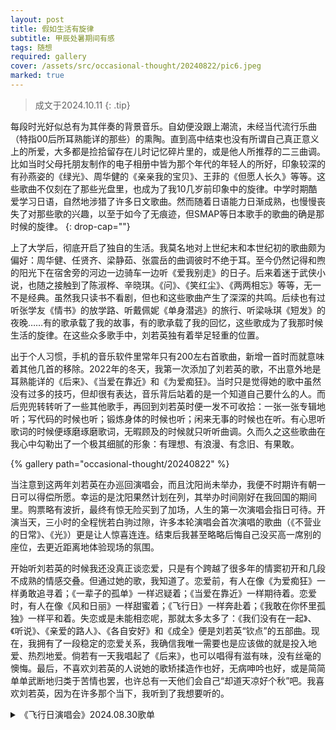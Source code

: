 ```yaml
---
layout: post
title: 假如生活有旋律
subtitle: 甲辰处暑期间有感
tags: 随想
required: gallery
cover: /assets/src/occasional-thought/20240822/pic6.jpeg
marked: true
---
```


> 成文于2024.10.11
{: .tip}

每段时光好似总有为其伴奏的背景音乐。自幼便没跟上潮流，未经当代流行乐曲（特指00后所耳熟能详的那些）的熏陶。直到高中结束也没有所谓自己真正意义上的所爱，大多都是捡拾留存在儿时记忆碎片里的，或是他人所推荐的二三曲调。比如当时父母托朋友制作的电子相册中皆为那个年代的年轻人的所好，印象较深的有孙燕姿的《绿光》、周华健的《亲亲我的宝贝》、王菲的《但愿人长久》等等。这些歌曲不仅刻在了那些光盘里，也成为了我10几岁前印象中的旋律。中学时期酷爱学习日语，自然地涉猎了许多日文歌曲。然而随着日语能力日渐成熟，也慢慢丧失了对那些歌的兴趣，以至于如今了无痕迹，但SMAP等日本歌手的歌曲的确是那时候的旋律。
{: drop-cap=""}

上了大学后，彻底开启了独自的生活。我莫名地对上世纪末和本世纪初的歌曲颇为偏好：周华健、任贤齐、梁静茹、张震岳的曲调彼时不绝于耳。至今仍然记得和煦的阳光下在宿舍旁的河边一边骑车一边听《爱我别走》的日子。后来着迷于武侠小说，也随之接触到了陈淑桦、辛晓琪。《问》、《笑红尘》、《两两相忘》等等，无一不是经典。虽然我只读书不看剧，但也和这些歌曲产生了深深的共鸣。后续也有过听张学友《情书》的放学路、听戴佩妮《单身潜逃》的旅行、听梁咏琪《短发》的夜晚……有的歌承载了我的故事，有的歌承载了我的回忆，这些歌成为了我那时候生活的旋律。在这些众多歌手中，刘若英独有着举足轻重的位置。

出于个人习惯，手机的音乐软件里常年只有200左右首歌曲，新增一首时而就意味着其他几首的移除。2022年的冬天，我第一次添加了刘若英的歌，不出意外地是耳熟能详的《后来》、《当爱在靠近》和《为爱痴狂》。当时只是觉得她的歌中虽然没有过多的技巧，但却很有表达，音乐背后站着的是一个知道自己要什么的人。而后兜兜转转听了一些其他歌手，再回到刘若英时便一发不可收拾：一张一张专辑地听；写代码的时候也听；锻炼身体的时候也听；闲来无事的时候也在听。有心思听歌词的时候便琢磨琢磨歌词，无暇顾及的时候就只听听曲调。久而久之这些歌曲在我心中勾勒出了一个极其细腻的形象：有理想、有浪漫、有念旧、有果敢。

{% gallery path="occasional-thought/20240822" %}

当注意到这两年刘若英在办巡回演唱会，而且沈阳尚未举办，我便不时期许有朝一日可以得偿所愿。幸运的是沈阳果然计划在列，其举办时间刚好在我回国的期间里。购票略有波折，最终有惊无险买到了加场，人生的第一次演唱会指日可待。开演当天，三小时的全程恍若白驹过隙，许多本轮演唱会首次演唱的歌曲（《不营业的日常》、《光》）更是让人惊喜连连。结束后我甚至略略后悔自己没买高一席别的座位，去更近距离地体验现场的氛围。

开始听刘若英的时候我还没真正谈恋爱，只是有个跨越了很多年的情窦初开和几段不成熟的情感交叠。但通过她的歌，我知道了。恋爱前，有人在像《为爱痴狂》一样勇敢追寻着；《一辈子的孤单》一样迟疑着；《当爱在靠近》一样期待着。恋爱时，有人在像《风和日丽》一样甜蜜着；《飞行日》一样奔赴着；《我敢在你怀里孤独》一样平和着。失恋或是未能相恋呢，那就太多太多了：《我们没有在一起》、《听说》、《亲爱的路人》、《各自安好》和《成全》便是刘若英“钦点”的五部曲。现在，我拥有了一段稳定的恋爱关系，我确信我唯一需要也是应该做的就是投入地爱、热烈地爱。倘若有一天我唱起了《后来》，也可以唱得有滋有味，没有丝毫的懊悔。最后，不喜欢刘若英的人说她的歌矫揉造作也好，无病呻吟也好，或是简简单单武断地归类于苦情也罢，也许总有一天他们会自己“却道天凉好个秋”吧。我喜欢刘若英，因为在许多那个当下，我听到了我想要听的。

<details>
    <summary role="button" class="outline">《飞行日演唱会》2024.08.30歌单</summary>
    <ol>
        <li>寻找
            <ul>
                <li>彼得潘</li>
                <li>为爱痴狂</li>
                <li>有没有爱我都不会慌</li>
                <li>说话</li>
                <li>一辈子的孤单</li>
                <li>当爱在靠近</li>
                <li>原来你也在这里</li>
            </ul>
        </li>
        <li>成长
            <ul>
                <li>遗忘的都回来了</li>
                <li>知道不知道</li>
                <li>点亮橘子树</li>
                <li>不营业的日常</li>
                <li>后来的我们</li>
                <li>她来听我的演唱会</li>
                <li>我要你好好的</li>
                <li>飞行日</li>
            </ul>
        </li>
        <li>勇敢
            <ul>
                <li>我们没有在一起</li>
                <li>听说</li>
                <li>亲爱的路人</li>
                <li>各自安好</li>
                <li>成全</li>
                <li>所有相爱的人啊</li>
            </ul>
        </li>
        <li>陪伴
            <ul>
                <li>继续</li>
                <li>黄金年代</li>
                <li>很爱很爱你</li>
                <li>快乐天堂</li>
                <li>光</li>
                <li>漂洋过海来看你</li>
                <li>浪人情歌</li>
                <li>后来</li>
            </ul>
        </li>
    </ol>
</details>
